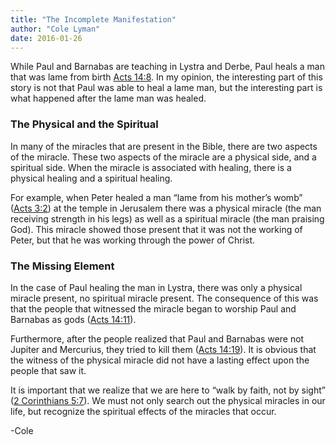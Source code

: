 ```yaml
---
title: "The Incomplete Manifestation"
author: "Cole Lyman"
date: 2016-01-26
---
```


While Paul and Barnabas are teaching in Lystra and Derbe, Paul heals a man that was lame from birth [Acts 14:8](https://www.lds.org/scriptures/nt/acts/14.8?lang=eng#9). In my opinion, the interesting part of this story is not that Paul was able to heal a lame man, but the interesting part is what happened after the lame man was healed.


### The Physical and the Spiritual

In many of the miracles that are present in the Bible, there are two aspects of the miracle. These two aspects of the miracle are a physical side, and a spiritual side. When the miracle is associated with healing, there is a physical healing and a spiritual healing.

For example, when Peter healed a man “lame from his mother’s womb” ([Acts 3:2](https://www.lds.org/scriptures/nt/acts/3.2?lang=eng#1)) at the temple in Jerusalem there was a physical miracle (the man receiving strength in his legs) as well as a spiritual miracle (the man praising God). This miracle showed those present that it was not the working of Peter, but that he was working through the power of Christ.


### The Missing Element

In the case of Paul healing the man in Lystra, there was only a physical miracle present, no spiritual miracle present. The consequence of this was that the people that witnessed the miracle began to worship Paul and Barnabas as gods ([Acts 14:11](https://lds.org/scriptures/nt/acts/14.11?lang=eng#10)).

Furthermore, after the people realized that Paul and Barnabas were not Jupiter and Mercurius, they tried to kill them ([Acts 14:19](https://lds.org/scriptures/nt/acts/14.19?lang=eng#18)). It is obvious that the witness of the physical miracle did not have a lasting effect upon the people that saw it.

It is important that we realize that we are here to “walk by faith, not by sight” ([2 Corinthians 5:7](https://www.lds.org/scriptures/nt/2-cor/5.7?lang=eng#6)). We must not only search out the physical miracles in our life, but recognize the spiritual effects of the miracles that occur.

-Cole
